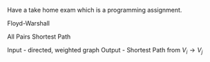 Have a take home exam which is a programming assignment.

Floyd-Warshall 

All Pairs Shortest Path

Input - directed, weighted graph
Output - Shortest Path from $V_i \rightarrow V_j$ 

 